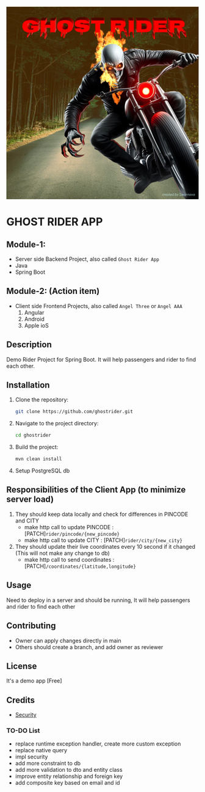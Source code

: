 ![Logo](src/main/resources/static/logo.png)

# GHOST RIDER APP

## Module-1: 
- Server side Backend Project, also called `Ghost Rider App`
- Java
- Spring Boot

## Module-2: (Action item)
- Client side Frontend Projects, also called `Angel Three` or `Angel AAA`
  1. Angular
  2. Android
  3. Apple ioS


## Description
Demo Rider Project for Spring Boot. It will help passengers and rider to find each other.

## Installation
1. Clone the repository:
   ```sh
   git clone https://github.com/ghostrider.git
   ```
2. Navigate to the project directory:
   ```sh
   cd ghostrider
   ```
3. Build the project:
   ```sh
   mvn clean install
   ```
4. Setup PostgreSQL db


## Responsibilities of the Client App (to minimize server load)
1. They should keep data locally and check for differences in PINCODE and CITY
   - make http call to update PINCODE : [PATCH]`rider/pincode/{new_pincode}`
   - make http call to update CITY : [PATCH]`rider/city/{new_city}`
2. They should update their live coordinates every 10 second if it changed (This will not make any change to db)
   - make http call to send coordinates : [PATCH]`/coordinates/{latitude,longitude}`


## Usage
Need to deploy in a server and should be running, It will help passengers and rider to find each other

## Contributing
- Owner can apply changes directly in main
- Others should create a branch, and add owner as reviewer

## License
It's a demo app [Free]

## Credits
- [Security](https://medium.com/code-with-farhan/spring-security-jwt-authentication-authorization-a2c6860be3cf)

### TO-DO List
- replace runtime exception handler, create more custom exception
- replace native query
- impl security
- add more constraint to db
- add more validation to dto and entity class
- improve entity relationship and foreign key
- add composite key based on email and id
